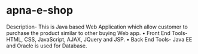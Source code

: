 # apna-e-shop

Description- This is Java based Web Application which allow customer to
purchase the product similar to other buying Web app.
• Front End Tools- HTML, CSS, JavaScript, AJAX, JQuery and JSP.
• Back End Tools- Java EE and Oracle is used for Database.
